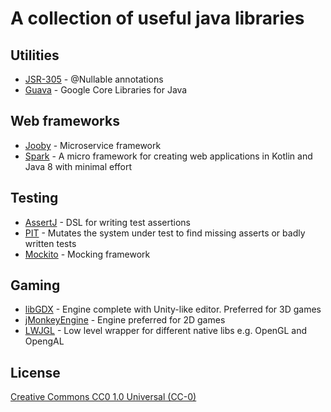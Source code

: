 # A collection of useful java libraries

## Utilities
* [JSR-305](https://mvnrepository.com/artifact/com.google.code.findbugs/jsr305) - @Nullable annotations
* [Guava](https://github.com/google/guava) - Google Core Libraries for Java

## Web frameworks

* [Jooby](http://jooby.org/) - Microservice framework
* [Spark](http://sparkjava.com/) - A micro framework for creating web applications in Kotlin and Java 8 with minimal effort

## Testing

* [AssertJ](https://joel-costigliola.github.io/assertj/) - DSL for writing test assertions
* [PIT](http://pitest.org/) - Mutates the system under test to find missing asserts or badly written tests
* [Mockito](http://site.mockito.org/) - Mocking framework

## Gaming

* [libGDX](http://libgdx.badlogicgames.com/) - Engine complete with Unity-like editor. Preferred for 3D games
* [jMonkeyEngine](http://jmonkeyengine.org/) - Engine preferred for 2D games
* [LWJGL](https://www.lwjgl.org/) - Low level wrapper for different native libs e.g. OpenGL and OpengAL

## License

[Creative Commons CC0 1.0 Universal (CC-0)](https://tldrlegal.com/license/creative-commons-cc0-1.0-universal#fulltext)
